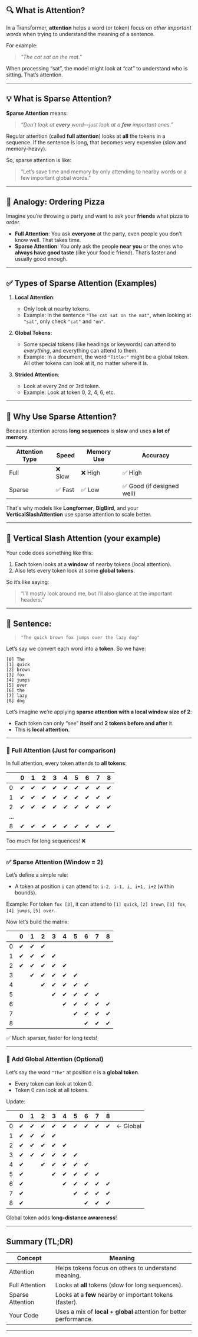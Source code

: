 ## 🔍 What is Attention?

In a Transformer, **attention** helps a word (or token) focus on *other important words* when trying to understand the meaning of a sentence.

For example:

> *"The cat sat on the mat."*

When processing “sat”, the model might look at “cat” to understand who is sitting. That’s attention.

---

## 💡 What is Sparse Attention?

**Sparse Attention** means:

> *“Don’t look at **every** word—just look at a **few** important ones.”*

Regular attention (called **full attention**) looks at **all** the tokens in a sequence. If the sentence is long, that becomes very expensive (slow and memory-heavy).

So, sparse attention is like:

> “Let’s save time and memory by only attending to nearby words or a few important global words.”

---

## 🍕 Analogy: Ordering Pizza

Imagine you’re throwing a party and want to ask your **friends** what pizza to order.

* **Full Attention**: You ask **everyone** at the party, even people you don’t know well. That takes time.
* **Sparse Attention**: You only ask the people **near you** or the ones who **always have good taste** (like your foodie friend). That’s faster and usually good enough.

---

## ✅ Types of Sparse Attention (Examples)

1. **Local Attention**:

   * Only look at nearby tokens.
   * Example: In the sentence `"The cat sat on the mat"`, when looking at `"sat"`, only check `"cat"` and `"on"`.

2. **Global Tokens**:

   * Some special tokens (like headings or keywords) can attend to *everything*, and everything can attend to them.
   * Example: In a document, the word `"Title:"` might be a global token. All other tokens can look at it, no matter where it is.

3. **Strided Attention**:

   * Look at every 2nd or 3rd token.
   * Example: Look at token 0, 2, 4, 6, etc.

---

## 🧠 Why Use Sparse Attention?

Because attention across **long sequences** is **slow** and uses **a lot of memory**.

| Attention Type | Speed  | Memory Use | Accuracy                  |
| -------------- | ------ | ---------- | ------------------------- |
| Full           | ❌ Slow | ❌ High     | ✅ High                    |
| Sparse         | ✅ Fast | ✅ Low      | ✅ Good (if designed well) |

That's why models like **Longformer**, **BigBird**, and your **VerticalSlashAttention** use sparse attention to scale better.

---

## 👀 Vertical Slash Attention (your example)

Your code does something like this:

1. Each token looks at a **window** of nearby tokens (local attention).
2. Also lets every token look at some **global tokens**.

So it’s like saying:

> “I’ll mostly look around me, but I’ll also glance at the important headers.”

---

## 🧸 Sentence:

> `"The quick brown fox jumps over the lazy dog"`

Let’s say we convert each word into a **token**. So we have:

```
[0] The  
[1] quick  
[2] brown  
[3] fox  
[4] jumps  
[5] over  
[6] the  
[7] lazy  
[8] dog
```

Let’s imagine we’re applying **sparse attention with a local window size of 2**:

* Each token can only “see” **itself** and **2 tokens before and after** it.
* This is **local attention**.

---

### 🧠 Full Attention (Just for comparison)

In full attention, every token attends to **all tokens**:

|     | 0 | 1 | 2 | 3 | 4 | 5 | 6 | 7 | 8 |
| --- | - | - | - | - | - | - | - | - | - |
| 0   | ✔ | ✔ | ✔ | ✔ | ✔ | ✔ | ✔ | ✔ | ✔ |
| 1   | ✔ | ✔ | ✔ | ✔ | ✔ | ✔ | ✔ | ✔ | ✔ |
| 2   | ✔ | ✔ | ✔ | ✔ | ✔ | ✔ | ✔ | ✔ | ✔ |
| ... |   |   |   |   |   |   |   |   |   |
| 8   | ✔ | ✔ | ✔ | ✔ | ✔ | ✔ | ✔ | ✔ | ✔ |

Too much for long sequences! ❌

---

### ✅ Sparse Attention (Window = 2)

Let’s define a simple rule:

* A token at position `i` can attend to: `i-2, i-1, i, i+1, i+2` (within bounds).

Example:
For token `fox [3]`, it can attend to `[1] quick`, `[2] brown`, `[3] fox`, `[4] jumps`, `[5] over`.

Now let’s build the matrix:

|   | 0 | 1 | 2 | 3 | 4 | 5 | 6 | 7 | 8 |
| - | - | - | - | - | - | - | - | - | - |
| 0 | ✔ | ✔ | ✔ |   |   |   |   |   |   |
| 1 | ✔ | ✔ | ✔ | ✔ |   |   |   |   |   |
| 2 | ✔ | ✔ | ✔ | ✔ | ✔ |   |   |   |   |
| 3 |   | ✔ | ✔ | ✔ | ✔ | ✔ |   |   |   |
| 4 |   |   | ✔ | ✔ | ✔ | ✔ | ✔ |   |   |
| 5 |   |   |   | ✔ | ✔ | ✔ | ✔ | ✔ |   |
| 6 |   |   |   |   | ✔ | ✔ | ✔ | ✔ | ✔ |
| 7 |   |   |   |   |   | ✔ | ✔ | ✔ | ✔ |
| 8 |   |   |   |   |   |   | ✔ | ✔ | ✔ |

✅ Much sparser, faster for long texts!

---

### 🚀 Add Global Attention (Optional)

Let’s say the word `"The"` at position `0` is a **global token**.

* Every token can look at token 0.
* Token 0 can look at all tokens.

Update:

|   | 0 | 1 | 2 | 3 | 4 | 5 | 6 | 7 | 8 |          |
| - | - | - | - | - | - | - | - | - | - | -------- |
| 0 | ✔ | ✔ | ✔ | ✔ | ✔ | ✔ | ✔ | ✔ | ✔ | ← Global |
| 1 | ✔ | ✔ | ✔ | ✔ |   |   |   |   |   |          |
| 2 | ✔ | ✔ | ✔ | ✔ | ✔ |   |   |   |   |          |
| 3 | ✔ | ✔ | ✔ | ✔ | ✔ | ✔ |   |   |   |          |
| 4 | ✔ |   | ✔ | ✔ | ✔ | ✔ | ✔ |   |   |          |
| 5 | ✔ |   |   | ✔ | ✔ | ✔ | ✔ | ✔ |   |          |
| 6 | ✔ |   |   |   | ✔ | ✔ | ✔ | ✔ | ✔ |          |
| 7 | ✔ |   |   |   |   | ✔ | ✔ | ✔ | ✔ |          |
| 8 | ✔ |   |   |   |   |   | ✔ | ✔ | ✔ |          |

Global token adds **long-distance awareness**!

---

## Summary (TL;DR)

| Concept          | Meaning                                                                |
| ---------------- | ---------------------------------------------------------------------- |
| Attention        | Helps tokens focus on others to understand meaning.                    |
| Full Attention   | Looks at **all** tokens (slow for long sequences).                     |
| Sparse Attention | Looks at a **few** nearby or important tokens (faster).                |
| Your Code        | Uses a mix of **local** + **global** attention for better performance. |

---
